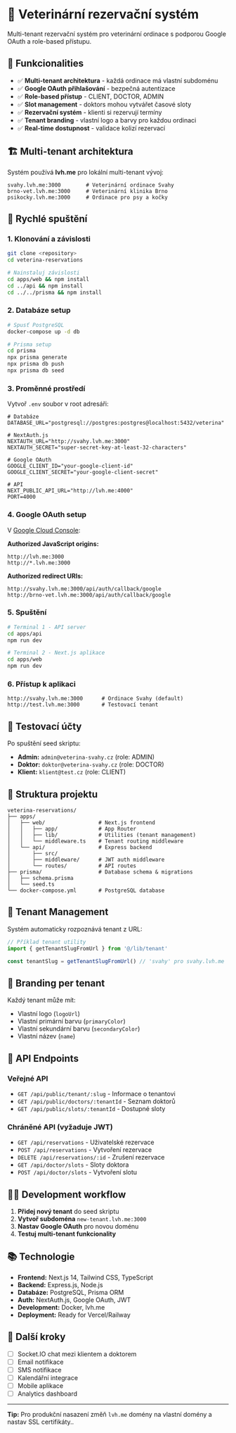 # 🏥 Veterinární rezervační systém

Multi-tenant rezervační systém pro veterinární ordinace s podporou Google OAuth a role-based přístupu.

## 🌟 Funkcionalities

- ✅ **Multi-tenant architektura** - každá ordinace má vlastní subdoménu
- ✅ **Google OAuth přihlašování** - bezpečná autentizace
- ✅ **Role-based přístup** - CLIENT, DOCTOR, ADMIN
- ✅ **Slot management** - doktors mohou vytvářet časové sloty
- ✅ **Rezervační systém** - klienti si rezervují termíny  
- ✅ **Tenant branding** - vlastní logo a barvy pro každou ordinaci
- ✅ **Real-time dostupnost** - validace kolizí rezervací

## 🏗️ Multi-tenant architektura

Systém používá **lvh.me** pro lokální multi-tenant vývoj:

```
svahy.lvh.me:3000        # Veterinární ordinace Svahy
brno-vet.lvh.me:3000     # Veterinární klinika Brno
psikocky.lvh.me:3000     # Ordinace pro psy a kočky
```

## 🚀 Rychlé spuštění

### 1. **Klonování a závislosti**
```bash
git clone <repository>
cd veterina-reservations

# Nainstaluj závislosti
cd apps/web && npm install
cd ../api && npm install
cd ../../prisma && npm install
```

### 2. **Databáze setup**
```bash
# Spusť PostgreSQL
docker-compose up -d db

# Prisma setup
cd prisma
npx prisma generate
npx prisma db push
npx prisma db seed
```

### 3. **Proměnné prostředí**
Vytvoř `.env` soubor v root adresáři:

```env
# Databáze  
DATABASE_URL="postgresql://postgres:postgres@localhost:5432/veterina"

# NextAuth.js
NEXTAUTH_URL="http://svahy.lvh.me:3000"
NEXTAUTH_SECRET="super-secret-key-at-least-32-characters"

# Google OAuth
GOOGLE_CLIENT_ID="your-google-client-id"
GOOGLE_CLIENT_SECRET="your-google-client-secret"

# API  
NEXT_PUBLIC_API_URL="http://lvh.me:4000"
PORT=4000
```

### 4. **Google OAuth setup**
V [Google Cloud Console](https://console.cloud.google.com/):

**Authorized JavaScript origins:**
```
http://lvh.me:3000
http://*.lvh.me:3000
```

**Authorized redirect URIs:**
```
http://svahy.lvh.me:3000/api/auth/callback/google
http://brno-vet.lvh.me:3000/api/auth/callback/google
```

### 5. **Spuštění**
```bash
# Terminal 1 - API server
cd apps/api
npm run dev

# Terminal 2 - Next.js aplikace  
cd apps/web
npm run dev
```

### 6. **Přístup k aplikaci**
```
http://svahy.lvh.me:3000      # Ordinace Svahy (default)
http://test.lvh.me:3000       # Testovací tenant
```

## 👥 Testovací účty

Po spuštění seed skriptu:

- **Admin:** `admin@veterina-svahy.cz` (role: ADMIN)
- **Doktor:** `doktor@veterina-svahy.cz` (role: DOCTOR)  
- **Klient:** `klient@test.cz` (role: CLIENT)

## 📁 Struktura projektu

```
veterina-reservations/
├── apps/
│   ├── web/                 # Next.js frontend
│   │   ├── app/             # App Router
│   │   ├── lib/             # Utilities (tenant management)
│   │   └── middleware.ts    # Tenant routing middleware
│   └── api/                 # Express backend
│       ├── src/
│       ├── middleware/      # JWT auth middleware
│       └── routes/          # API routes
├── prisma/                  # Database schema & migrations
│   ├── schema.prisma
│   └── seed.ts
└── docker-compose.yml       # PostgreSQL database
```

## 🔧 Tenant Management

Systém automaticky rozpoznává tenant z URL:

```typescript
// Příklad tenant utility
import { getTenantSlugFromUrl } from '@/lib/tenant'

const tenantSlug = getTenantSlugFromUrl() // 'svahy' pro svahy.lvh.me
```

## 🎨 Branding per tenant

Každý tenant může mít:
- Vlastní logo (`logoUrl`)
- Vlastní primární barvu (`primaryColor`)
- Vlastní sekundární barvu (`secondaryColor`)
- Vlastní název (`name`)

## 📱 API Endpoints

### Veřejné API
- `GET /api/public/tenant/:slug` - Informace o tenantovi
- `GET /api/public/doctors/:tenantId` - Seznam doktorů
- `GET /api/public/slots/:tenantId` - Dostupné sloty

### Chráněné API (vyžaduje JWT)
- `GET /api/reservations` - Uživatelské rezervace
- `POST /api/reservations` - Vytvoření rezervace
- `DELETE /api/reservations/:id` - Zrušení rezervace
- `GET /api/doctor/slots` - Sloty doktora
- `POST /api/doctor/slots` - Vytvoření slotu

## 🏃‍♂️ Development workflow

1. **Přidej nový tenant** do seed skriptu
2. **Vytvoř subdoména** `new-tenant.lvh.me:3000`
3. **Nastav Google OAuth** pro novou doménu
4. **Testuj multi-tenant funkcionality**

## 📚 Technologie

- **Frontend:** Next.js 14, Tailwind CSS, TypeScript
- **Backend:** Express.js, Node.js
- **Databáze:** PostgreSQL, Prisma ORM
- **Auth:** NextAuth.js, Google OAuth, JWT
- **Development:** Docker, lvh.me
- **Deployment:** Ready for Vercel/Railway

## 🎯 Další kroky

- [ ] Socket.IO chat mezi klientem a doktorem
- [ ] Email notifikace
- [ ] SMS notifikace  
- [ ] Kalendářní integrace
- [ ] Mobile aplikace
- [ ] Analytics dashboard

---

**Tip:** Pro produkční nasazení změň `lvh.me` domény na vlastní domény a nastav SSL certifikáty..